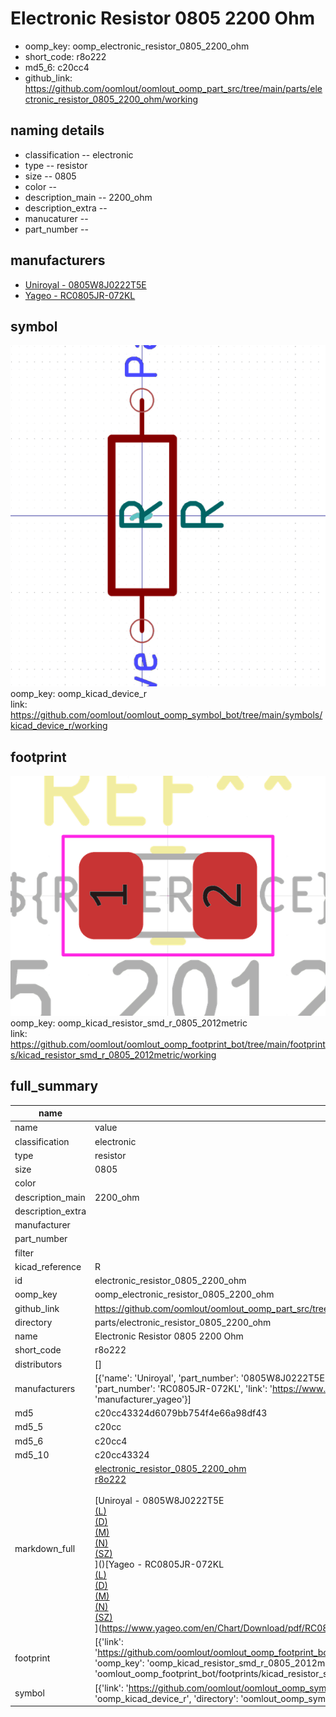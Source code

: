 # Electronic Resistor 0805 2200 Ohm

  
* oomp_key: oomp_electronic_resistor_0805_2200_ohm 
* short_code: r8o222
* md5_6: c20cc4  
* github_link: https://github.com/oomlout/oomlout_oomp_part_src/tree/main/parts/electronic_resistor_0805_2200_ohm/working  
## naming details
* classification -- electronic
* type -- resistor
* size -- 0805
* color -- 
* description_main -- 2200_ohm
* description_extra -- 
* manucaturer -- 
* part_number -- 


## manufacturers
* [Uniroyal - 0805W8J0222T5E]()  
* [Yageo - RC0805JR-072KL](https://www.yageo.com/en/Chart/Download/pdf/RC0805JR-072KL)  

## symbol

![](symbol/0/working/working_600.png)  
oomp_key: oomp_kicad_device_r  
link: https://github.com/oomlout/oomlout_oomp_symbol_bot/tree/main/symbols/kicad_device_r/working  

## footprint

![](footprint/0/working/working_600.png)  
oomp_key: oomp_kicad_resistor_smd_r_0805_2012metric  
link: https://github.com/oomlout/oomlout_oomp_footprint_bot/tree/main/footprints/kicad_resistor_smd_r_0805_2012metric/working  

## full_summary
| name | value | 
| --- | --- | 
| name | value | 
| classification | electronic | 
| type | resistor | 
| size | 0805 | 
| color |  | 
| description_main | 2200_ohm | 
| description_extra |  | 
| manufacturer |  | 
| part_number |  | 
| filter |  | 
| kicad_reference | R | 
| id | electronic_resistor_0805_2200_ohm | 
| oomp_key | oomp_electronic_resistor_0805_2200_ohm | 
| github_link | https://github.com/oomlout/oomlout_oomp_part_src/tree/main/parts/electronic_resistor_0805_2200_ohm/working | 
| directory | parts/electronic_resistor_0805_2200_ohm | 
| name | Electronic Resistor 0805 2200 Ohm | 
| short_code | r8o222 | 
| distributors | [] | 
| manufacturers | [{'name': 'Uniroyal', 'part_number': '0805W8J0222T5E', 'link': '', 'id': 'manufacturer_uniroyal'}, {'name': 'Yageo', 'part_number': 'RC0805JR-072KL', 'link': 'https://www.yageo.com/en/Chart/Download/pdf/RC0805JR-072KL', 'id': 'manufacturer_yageo'}] | 
| md5 | c20cc43324d6079bb754f4e66a98df43 | 
| md5_5 | c20cc | 
| md5_6 | c20cc4 | 
| md5_10 | c20cc43324 | 
| markdown_full | [electronic_resistor_0805_2200_ohm](https://github.com/oomlout/oomlout_oomp_part_src/tree/main/parts/electronic_resistor_0805_2200_ohm/working)<br>[r8o222](https://github.com/oomlout/oomlout_oomp_part_src/tree/main/parts/electronic_resistor_0805_2200_ohm/working)<br><br>[Uniroyal - 0805W8J0222T5E<br>[(L)<br>](https://www.lcsc.com/search?q=0805W8J0222T5E)[(D)<br>](https://www.digikey.com/en/products?,keywords=0805W8J0222T5E)[(M)<br>](https://www.mouser.com/Search/Refine?Keyword=0805W8J0222T5E)[(N)<br>](https://www.newark.com/search?st=0805W8J0222T5E)[(SZ)<br>](https://so.szlcsc.com/global.html?k=0805W8J0222T5E)]()[Yageo - RC0805JR-072KL<br>[(L)<br>](https://www.lcsc.com/search?q=RC0805JR-072KL)[(D)<br>](https://www.digikey.com/en/products?,keywords=RC0805JR-072KL)[(M)<br>](https://www.mouser.com/Search/Refine?Keyword=RC0805JR-072KL)[(N)<br>](https://www.newark.com/search?st=RC0805JR-072KL)[(SZ)<br>](https://so.szlcsc.com/global.html?k=RC0805JR-072KL)](https://www.yageo.com/en/Chart/Download/pdf/RC0805JR-072KL) | 
| footprint | [{'link': 'https://github.com/oomlout/oomlout_oomp_footprint_bot/tree/main/foootprntss/kicad_resistor_smd_r_0805_2012metric', 'oomp_key': 'oomp_kicad_resistor_smd_r_0805_2012metric', 'directory': 'oomlout_oomp_footprint_bot/footprints/kicad_resistor_smd_r_0805_2012metric//working/working.kicad_mod'}] | 
| symbol | [{'link': 'https://github.com/oomlout/oomlout_oomp_symbol_bot/tree/main/symbols/kicad_device_r', 'oomp_key': 'oomp_kicad_device_r', 'directory': 'oomlout_oomp_symbol_bot/symbols/kicad_device_r//working/working.kicad_sym'}] | 
